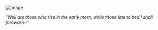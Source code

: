 ![image](https://media1.tenor.com/m/0gDQyd-qTbQAAAAC/hu-tao.gif)

*"Well are those who rise in the early morn, while those late to bed I shall forewarn~"*
